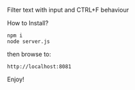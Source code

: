 Filter text with input and CTRL+F behaviour

How to Install?
```
npm i
node server.js
```


then
browse to:
```
http://localhost:8081
```

Enjoy!